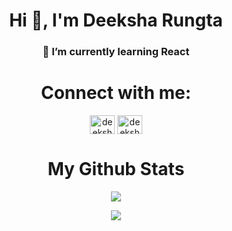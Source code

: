 <h1 align="center">Hi 👋, I'm Deeksha Rungta</h1>

  <h3 align="center">🌱 I’m currently learning React</h3>

  <h1 align="center">Connect with me:</h1>
  <p align="center">
    <a href="https://twitter.com/deeksharungta" target="blank"><img align="center" src="https://raw.githubusercontent.com/rahuldkjain/github-profile-readme-generator/master/src/images/icons/Social/twitter.svg" alt="deeksharungta" height="30" width="40" /></a>
<a href="https://linkedin.com/in/deeksharungta" target="blank"><img align="center" src="https://raw.githubusercontent.com/rahuldkjain/github-profile-readme-generator/master/src/images/icons/Social/linked-in-alt.svg" alt="deeksharungta" height="30" width="40" /></a>
  </p>

  <h1 align="center">My Github Stats</h1>
  <p align="center">
    <img src="https://github-readme-stats.vercel.app/api?username=deeksharungta&show_icons=true&theme=onedark&count_private=true&line_height=27">
  </p>
    <p align="center">
    <img src="https://github-readme-streak-stats.herokuapp.com/?user=deeksharungta&show_icons=true&locale=en&layout=compact&theme=onedark&line_height=0" />
  </p>
